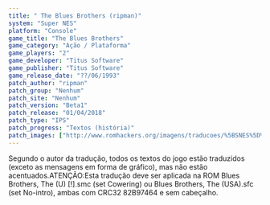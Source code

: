 ```yaml
---
title: " The Blues Brothers (ripman)"
system: "Super NES"
platform: "Console"
game_title: "The Blues Brothers"
game_category: "Ação / Plataforma"
game_players: "2"
game_developer: "Titus Software"
game_publisher: "Titus Software"
game_release_date: "??/06/1993"
patch_author: "ripman"
patch_group: "Nenhum"
patch_site: "Nenhum"
patch_version: "Beta1"
patch_release: "01/04/2018"
patch_type: "IPS"
patch_progress: "Textos (história)"
patch_images: ["http://www.romhackers.org/imagens/traducoes/%5BSNES%5D%20The%20Blues%20Brothers%20-%20ripman%20-%201.png","http://www.romhackers.org/imagens/traducoes/%5BSNES%5D%20The%20Blues%20Brothers%20-%20ripman%20-%202.png","http://www.romhackers.org/imagens/traducoes/%5BSNES%5D%20The%20Blues%20Brothers%20-%20ripman%20-%203.png"]
---
```

Segundo o autor da tradução, todos os textos do jogo estão traduzidos (exceto as mensagens em forma de gráfico), mas não estão acentuados.ATENÇÃO:Esta tradução deve ser aplicada na ROM Blues Brothers, The (U) [!].smc (set Cowering) ou Blues Brothers, The (USA).sfc (set No-intro), ambas com CRC32 82B97464 e sem cabeçalho.
